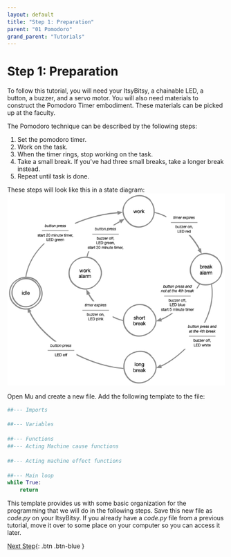 ```yaml
---
layout: default
title: "Step 1: Preparation"
parent: "01 Pomodoro"
grand_parent: "Tutorials"
---
```


# Step 1: Preparation
To follow this tutorial, you will need your ItsyBitsy, a chainable LED, a button, a buzzer, and a servo motor. You will also need materials to construct the Pomodoro Timer embodiment. These materials can be picked up at the faculty.

The Pomodoro technique can be described by the following steps:

1.  Set the pomodoro timer.
2.  Work on the task.
3.  When the timer rings, stop working on the task.
4.  Take a small break. If you've had three small breaks, take a longer break instead.
5.  Repeat until task is done.

These steps will look like this in a state diagram:
![Pomodoro State Diagram](assets/pomodoro-states.png)

Open Mu and create a new file. Add the following template to the file:

```python
##--- Imports

##--- Variables

##--- Functions
##--- Acting Machine cause functions

##--- Acting machine effect functions

##--- Main loop
while True:
	return

```
This template provides us with some basic organization for the programming that we will do in the following steps. Save this new file as *code.py* on your ItsyBitsy. If you already have a *code.py* file from a previous tutorial, move it over to some place on your computer so you can access it later.

[Next Step](step2){: .btn .btn-blue }